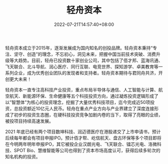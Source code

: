 ﻿---
weight: 
title: "轻舟资本"
description: "轻舟资本成立于2015年，逐渐发展成为国内知名的创投品牌"
date: 2022-07-21T14:57:40+08:00
lastmod: 2022-07-21T14:57:40+08:00
draft: false
authors: ["Simon"]
featuredImage: "qingzhouziben.jpg"
link: "http://www.lightsilvercapital.com/"
tags: ["投资机构","轻舟资本"]
categories: ["navigation"]
navigation: ["投资机构"]
lightgallery: true
toc: true
pinned: false
recommend: false
recommend1: false
---
轻舟资本成立于2015年，逐渐发展成为国内知名的创投品牌。轻舟资本秉持“专注、坚守、创造”的理念，不忘初心，洞见未来，把握中国当前技术突破、消费升级等大趋势。目前，轻舟已投资数十家创业公司，其中包括了佰才邦、蓝海讯通、飞天联合、北斗导航、润心医疗、同行互联、电竞世界、探知游学、卓美教育等一系列企业，成为优秀创业团队的发现者和支持者。轻舟资本期待与君同舟共济，开创更大未来！

轻舟资本一直专注高科技产业投资，重点布局半导体与通信、人工智能与计算、航空航天、新能源环保、生命健康等五个科技投资方向，通过凝炼投资逻辑形成了以”智慧体”为核心的投资理念，挖掘了大量优秀科技项目，迄今完成近50项投资，总投资额近10亿元人民币。轻舟在重点产业方向与产业界建立了深度连接形成了初步的投资生态圈，在硬科技投资竞争加剧内卷的当下，取得了亮眼的业绩，被投项目持续高速发展。 

2021 年底已经有两个项目数坤科技、润迈德医疗在港股递交了上市申请书，预计后续每年都会有项目申报IPO。预计佰才帮、屹信航天、盘古环保等多个项目即将在今明两年明年申报IPO，其它被投企业汉朗光电、飞天联合、镭芯光电、洛微科技、SPOT Bio、慧维智能等公司也得到了资本市场高度认可，获得后续多轮次的知名机构的投资。